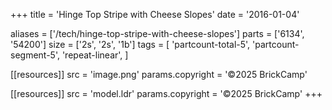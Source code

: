 +++
title = 'Hinge Top Stripe with Cheese Slopes'
date  = '2016-01-04'

aliases = ['/tech/hinge-top-stripe-with-cheese-slopes']
parts = ['6134', '54200']
size  = ['2s', '2s', '1b']
tags  = [
  'partcount-total-5',
  'partcount-segment-5',
  'repeat-linear',
]

[[resources]]
src              = 'image.png'
params.copyright = '©2025 BrickCamp'

[[resources]]
src              = 'model.ldr'
params.copyright = '©2025 BrickCamp'
+++
